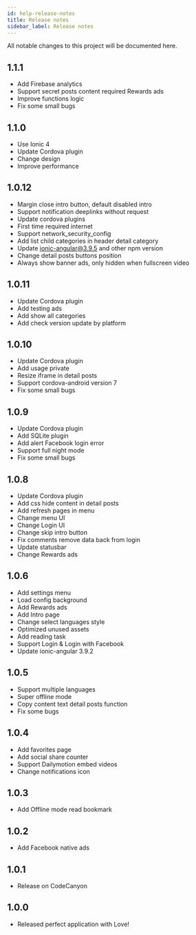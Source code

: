 ```yaml
---
id: help-release-notes
title: Release notes
sidebar_label: Release notes
---
```


All notable changes to this project will be documented here.

## 1.1.1
- Add Firebase analytics
- Support secret posts content required Rewards ads
- Improve functions logic
- Fix some small bugs

## 1.1.0
- Use Ionic 4 
- Update Cordova plugin
- Change design
- Improve performance

## 1.0.12 
- Margin close intro button, default disabled intro 
- Support notification deeplinks without request 
- Update cordova plugins 
- First time required internet 
- Support network_security_config 
- Add list child categories in header detail category 
- Update ionic-angular@3.9.5 and other npm version 
- Change detail posts buttons position 
- Always show banner ads, only hidden when fullscreen video 

## 1.0.11
- Update Cordova plugin 
- Add testing ads 
- Add show all categories 
- Add check version update by platform 

## 1.0.10 
- Update Cordova plugin 
- Add usage private 
- Resize iframe in detail posts 
- Support cordova-android version 7 
- Fix some small bugs 

## 1.0.9 
- Update Cordova plugin 
- Add SQLite plugin 
- Add alert Facebook login error 
- Support full night mode 
- Fix some small bugs 

## 1.0.8 
- Update Cordova plugin 
- Add css hide content in detail posts 
- Add refresh pages in menu 
- Change menu UI 
- Change Login UI 
- Change skip intro button 
- Fix comments remove data back from login 
- Update statusbar 
- Change Rewards ads 

## 1.0.6 
- Add settings menu 
- Load config background 
- Add Rewards ads 
- Add Intro page 
- Change select languages style 
- Optimized unused assets 
- Add reading task 
- Support Login & Login with Facebook 
- Update ionic-angular 3.9.2 

## 1.0.5 
- Support multiple languages 
- Super offline mode 
- Copy content text detail posts function 
- Fix some bugs 

## 1.0.4 
- Add favorites page 
- Add social share counter 
- Support Dailymotion embed videos 
- Change notifications icon 

## 1.0.3 
- Add Offline mode read bookmark 

## 1.0.2 
- Add Facebook native ads 

## 1.0.1 
- Release on CodeCanyon 

## 1.0.0
- Released perfect application with Love!